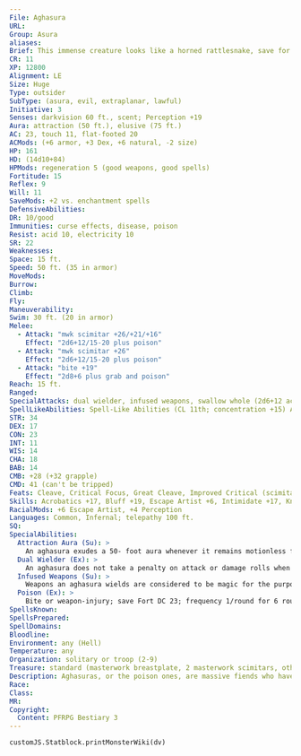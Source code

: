 ```yaml
---
File: Aghasura
URL: 
Group: Asura
aliases: 
Brief: This immense creature looks like a horned rattlesnake, save for its two muscular arms, each of which wields a scimitar.
CR: 11
XP: 12800
Alignment: LE
Size: Huge
Type: outsider
SubType: (asura, evil, extraplanar, lawful)
Initiative: 3
Senses: darkvision 60 ft., scent; Perception +19
Aura: attraction (50 ft.), elusive (75 ft.)
AC: 23, touch 11, flat-footed 20
ACMods: (+6 armor, +3 Dex, +6 natural, -2 size)
HP: 161
HD: (14d10+84)
HPMods: regeneration 5 (good weapons, good spells)
Fortitude: 15
Reflex: 9
Will: 11
SaveMods: +2 vs. enchantment spells
DefensiveAbilities: 
DR: 10/good
Immunities: curse effects, disease, poison
Resist: acid 10, electricity 10
SR: 22
Weaknesses: 
Space: 15 ft.
Speed: 50 ft. (35 in armor)
MoveMods: 
Burrow: 
Climb: 
Fly: 
Maneuverability: 
Swim: 30 ft. (20 in armor)
Melee: 
  - Attack: "mwk scimitar +26/+21/+16"
    Effect: "2d6+12/15-20 plus poison"
  - Attack: "mwk scimitar +26"
    Effect: "2d6+12/15-20 plus poison"
  - Attack: "bite +19"
    Effect: "2d8+6 plus grab and poison"
Reach: 15 ft.
Ranged: 
SpecialAttacks: dual wielder, infused weapons, swallow whole (2d6+12 acid damage, AC 13, 16 hp)
SpellLikeAbilities: Spell-Like Abilities (CL 11th; concentration +15) At will-greater teleport (self plus 50 lbs. of objects only) 3/day-deeper darkness 1/day-cloudkill (DC 19), summon (level 4, 1d4+1 adhukaits, 45%, or 1 aghasura, 20%)
STR: 34
DEX: 17
CON: 23
INT: 11
WIS: 14
CHA: 18
BAB: 14
CMB: +28 (+32 grapple)
CMD: 41 (can't be tripped)
Feats: Cleave, Critical Focus, Great Cleave, Improved Critical (scimitar), Lightning Reflexes, Power Attack, Weapon Focus (scimitar)
Skills: Acrobatics +17, Bluff +19, Escape Artist +6, Intimidate +17, Knowledge (planes) +13, Perception +19, Sense Motive +19, Stealth +9, Swim +17
RacialMods: +6 Escape Artist, +4 Perception
Languages: Common, Infernal; telepathy 100 ft.
SQ: 
SpecialAbilities:
  Attraction Aura (Su): >
    An aghasura exudes a 50- foot aura whenever it remains motionless for at least 1 round. All nonevil creatures that enter this area must make a DC 21 Will save to avoid being compelled to move toward the aghasura's location. If the aghasura moves, the effect ends for all currently affected creatures. This is a mind-affecting compulsion. The save DC is Charisma-based.
  Dual Wielder (Ex): >
    An aghasura does not take a penalty on attack or damage rolls when attacking with two weapons.
  Infused Weapons (Su): >
    Weapons an aghasura wields are considered to be magic for the purposes of overcoming damage reduction. In addition, such weapons gain the ability to deliver the aghasura's poison on a successful attack.
  Poison (Ex): >
    Bite or weapon-injury; save Fort DC 23; frequency 1/round for 6 rounds; effect 1d4 Con damage; cure 2 consecutive saves.
SpellsKnown: 
SpellsPrepared: 
SpellDomains: 
Bloodline: 
Environment: any (Hell)
Temperature: any
Organization: solitary or troop (2-9)
Treasure: standard (masterwork breastplate, 2 masterwork scimitars, other treasure)
Description: Aghasuras, or the poison ones, are massive fiends who have perfected the art of ambush and hold to duties of guardianship and butchery. It is said that these frightful ophidian monsters came into being when a deity granted free will to her favorite serpent pets, but when these pets were left to their own devices, they slipped into the deity's favored temple and slew all of her greatest priests. The serpents who survived the deity's wrath became the first aghasuras. An aghasura is 30 feet long and weighs nearly 7 tons.
Race: 
Class: 
MR: 
Copyright:
  Content: PFRPG Bestiary 3
---
```

```dataviewjs
customJS.Statblock.printMonsterWiki(dv)
```
